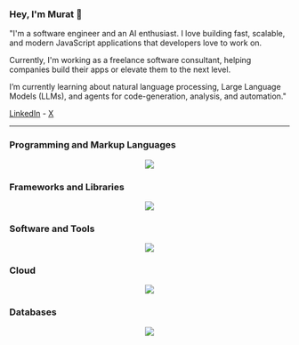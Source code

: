 ### Hey, I'm Murat 👋

"I'm a software engineer and an AI enthusiast. I love building fast, scalable, and modern JavaScript applications that developers love to work on.

Currently, I'm working as a freelance software consultant, helping companies build their apps or elevate them to the next level.

I’m currently learning about natural language processing, Large Language Models (LLMs), and agents for code-generation, analysis, and automation."


[LinkedIn](https://www.linkedin.com/in/muratkaracam/) - [X](https://x.com/mrtkrcm)

<hr>

<h3>Programming and Markup Languages</h3>
<p align="center">
    <img src="https://skillicons.dev/icons?i=js,ts,html,css,php,py" />
</p>

<h3>Frameworks and Libraries</h3>
<p align="center">
    <a href="https://skillicons.dev">
      <img src="https://skillicons.dev/icons?i=vite,react,redux,nextjs,express,electron,jest,cypress,mui" />
    </a>
</p>

<h3>Software and Tools</h3>
<p align="center">
    <a href="https://skillicons.dev">
      <img src="https://skillicons.dev/icons?i=webpack,babel,emotion,sass,git,docker,vscode,sentry,apple" />
    </a>
</p>

<h3>Cloud</h3>
<p align="center">
    <a href="https://skillicons.dev">
      <img src="https://skillicons.dev/icons?i=jenkins,github,vercel,aws,gcp,netlify" />
    </a>
</p>

<h3>Databases</h3>
<p align="center">
    <a href="https://skillicons.dev">
      <img src="https://skillicons.dev/icons?i=graphql,mysql,postgres" />
    </a>
</p>
